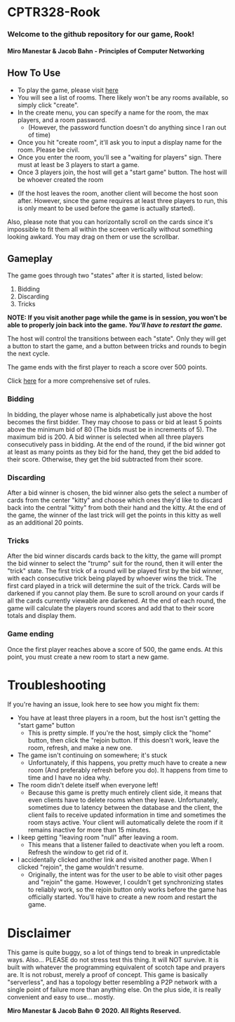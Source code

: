 # CPTR328-Rook
### Welcome to the github repository for our game, Rook!
#### Miro Manestar & Jacob Bahn - Principles of Computer Networking

## How To Use
- To play the game, please visit [here](https://rook.miromanestar.com)
- You will see a list of rooms. There likely won't be any rooms available, so simply click "create".
- In the create menu, you can specify a name for the room, the max players, and a room password. 
    * (However, the password function doesn't do anything since I ran out of time)
- Once you hit "create room", it'll ask you to input a display name for the room. Please be civil.
- Once you enter the room, you'll see a "waiting for players" sign. There must at least be 3 players to start a game.
- Once 3 players join, the host will get a "start game" button. The host will be whoever created the room 
 * (If the host leaves the room, another client will become the host soon after. However, since the game requires at least three players to run, this is only meant to be used before the game is actually started).

Also, please note that you can horizontally scroll on the cards since it's impossible to fit them all within the screen vertically without something looking awkard.
You may drag on them or use the scrollbar.

## Gameplay
The game goes through two "states" after it is started, listed below:
1. Bidding
2. Discarding
3. Tricks

**NOTE: If you visit another page while the game is in session, you won't be able to properly join back into the game. *You'll have to restart the game.***

The host will control the transitions between each "state". Only they will get a button to start the game, and a button between tricks and rounds to begin the next cycle.

The game ends with the first player to reach a score over 500 points.

Click [here](https://rook.miromanestar.com/rules) for a more comprehensive set of rules.

### Bidding
In bidding, the player whose name is alphabetically just above the host becomes the first bidder. They may choose to pass or bid at least 5 points above the minimum bid of 80 (The bids must be in increments of 5). The maximum bid is 200. A bid winner is selected when all three players consecutively pass in bidding. At the end of the round, if the bid winner got at least as many points as they bid for the hand, they get the bid added to their score. Otherwise, they get the bid subtracted from their score.

### Discarding
After a bid winner is chosen, the bid winner also gets the select a number of cards from the center "kitty" and choose which ones they'd like to discard back into the central "kitty" from both their hand and the kitty. At the end of the game, the winner of the last trick will get the points in this kitty as well as an additional 20 points.

### Tricks
After the bid winner discards cards back to the kitty, the game will prompt the bid winner to select the "trump" suit for the round, then it will enter the "trick" state. The first trick of a round will be played first by the bid winner, with each consecutive trick being played by whoever wins the trick. The first card played in a trick will determine the suit of the trick. Cards will be darkened if you cannot play them. Be sure to scroll around on your cards if all the cards currently viewable are darkened.
At the end of each round, the game will calculate the players round scores and add that to their score totals and display them.

### Game ending
Once the first player reaches above a score of 500, the game ends. At this point, you must create a new room to start a new game.

# Troubleshooting
If you're having an issue, look here to see how you might fix them:
- You have at least three players in a room, but the host isn't getting the "start game" button
    * This is pretty simple. If you're the host, simply click the "home" button, then click the "rejoin button. If this doesn't work, leave the room, refresh, and make a new one.
- The game isn't continuing on somewhere; it's stuck
    * Unfortunately, if this happens, you pretty much have to create a new room (And preferably refresh before you do). It happens from time to time and I have no idea why.
- The room didn't delete itself when everyone left!
    * Because this game is pretty much entirely client side, it means that even clients have to delete rooms when they leave. Unfortunately, sometimes due to latency between the database and the client, the client fails to receive updated information in time and sometimes the room stays active. Your client will automatically delete the room if it remains inactive for more than 15 minutes.
- I keep getting "leaving room "null" after leaving a room.
    * This means that a listener failed to deactivate when you left a room. Refresh the window to get rid of it.
- I accidentally clicked another link and visited another page. When I clicked "rejoin", the game wouldn't resume.
    * Originally, the intent was for the user to be able to visit other pages and "rejoin" the game. However, I couldn't get synchronizing states to reliably work, so the rejoin button only works before the game has officially started. You'll have to create a new room and restart the game.
# Disclaimer
This game is quite buggy, so a lot of things tend to break in unpredictable ways. Also... PLEASE do not stress test this thing. It will NOT survive. It is built with whatever the programming equivalent of scotch tape and prayers are. It is not robust, merely a proof of concept. This game is basically "serverless", and has a topology better resembling a P2P network with a single point of failure more than anything else. On the plus side, it is really convenient and easy to use... mostly.


**Miro Manestar & Jacob Bahn &copy; 2020. All Rights Reserved.**
